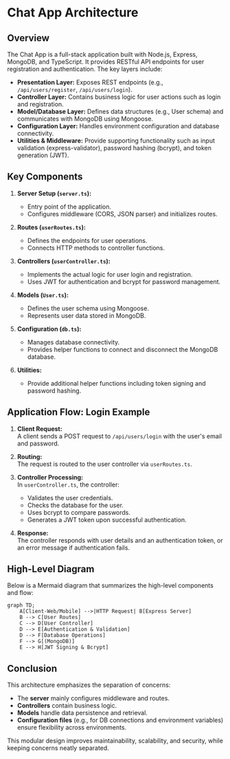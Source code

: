 # Chat App Architecture

## Overview

The Chat App is a full-stack application built with Node.js, Express, MongoDB, and TypeScript. It provides RESTful API endpoints for user registration and authentication. The key layers include:

- **Presentation Layer:** Exposes REST endpoints (e.g., `/api/users/register`, `/api/users/login`).
- **Controller Layer:** Contains business logic for user actions such as login and registration.
- **Model/Database Layer:** Defines data structures (e.g., User schema) and communicates with MongoDB using Mongoose.
- **Configuration Layer:** Handles environment configuration and database connectivity.
- **Utilities & Middleware:** Provide supporting functionality such as input validation (express-validator), password hashing (bcrypt), and token generation (JWT).

## Key Components

1. **Server Setup (`server.ts`):**
   - Entry point of the application.
   - Configures middleware (CORS, JSON parser) and initializes routes.

2. **Routes (`userRoutes.ts`):**
   - Defines the endpoints for user operations.
   - Connects HTTP methods to controller functions.

3. **Controllers (`userController.ts`):**
   - Implements the actual logic for user login and registration.
   - Uses JWT for authentication and bcrypt for password management.

4. **Models (`User.ts`):**
   - Defines the user schema using Mongoose.
   - Represents user data stored in MongoDB.

5. **Configuration (`db.ts`):**
   - Manages database connectivity.
   - Provides helper functions to connect and disconnect the MongoDB database.

6. **Utilities:**
   - Provide additional helper functions including token signing and password hashing.

## Application Flow: Login Example

1. **Client Request:**  
   A client sends a POST request to `/api/users/login` with the user's email and password.

2. **Routing:**  
   The request is routed to the user controller via `userRoutes.ts`.

3. **Controller Processing:**  
   In `userController.ts`, the controller:
   - Validates the user credentials.
   - Checks the database for the user.
   - Uses bcrypt to compare passwords.
   - Generates a JWT token upon successful authentication.

4. **Response:**  
   The controller responds with user details and an authentication token, or an error message if authentication fails.

## High-Level Diagram

Below is a Mermaid diagram that summarizes the high-level components and flow:

```mermaid
graph TD;
    A[Client-Web/Mobile] -->|HTTP Request| B[Express Server]
    B --> C[User Routes]
    C --> D[User Controller]
    D --> E[Authentication & Validation]
    D --> F[Database Operations]
    F --> G[(MongoDB)]
    E --> H[JWT Signing & Bcrypt]
```

## Conclusion

This architecture emphasizes the separation of concerns:
- The **server** mainly configures middleware and routes.
- **Controllers** contain business logic.
- **Models** handle data persistence and retrieval.
- **Configuration files** (e.g., for DB connections and environment variables) ensure flexibility across environments.

This modular design improves maintainability, scalability, and security, while keeping concerns neatly separated.